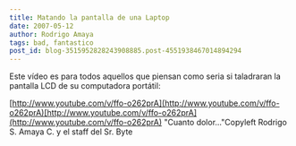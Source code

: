 ```yaml
---
title: Matando la pantalla de una Laptop
date: 2007-05-12
author: Rodrigo Amaya
tags: bad, fantastico
post_id: blog-3515952828243908885.post-4551938467014894294
---
```


Este vídeo es para todos aquellos que piensan como seria si taladraran la
      pantalla LCD de su computadora portátil:

[http://www.youtube.com/v/ffo-o262prA](http://www.youtube.com/v/ffo-o262prA)[http://www.youtube.com/v/ffo-o262prA](http://www.youtube.com/v/ffo-o262prA)
"Cuanto
      dolor..."Copyleft Rodrigo S. Amaya C. y el staff del Sr.
      Byte
